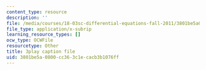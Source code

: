 ```yaml
---
content_type: resource
description: ''
file: /media/courses/18-03sc-differential-equations-fall-2011/3801be5a0800cc363c1ecacb3b1076ff_Y9_zrupnz0Q.srt
file_type: application/x-subrip
learning_resource_types: []
ocw_type: OCWFile
resourcetype: Other
title: 3play caption file
uid: 3801be5a-0800-cc36-3c1e-cacb3b1076ff
---
```

